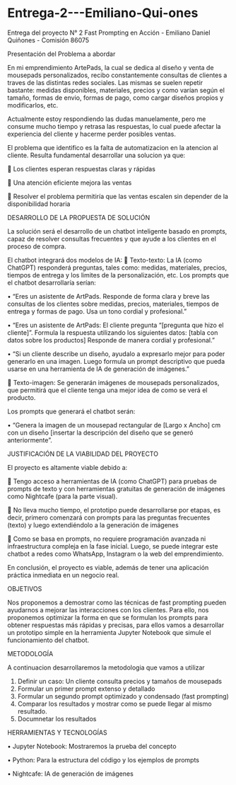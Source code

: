 # Entrega-2---Emiliano-Qui-ones
Entrega del proyecto N° 2 Fast Prompting en Acción - Emiliano Daniel Quiñones - Comisión 86075


Presentación del Problema a abordar

En mi emprendimiento ArtePads, la cual se dedica al diseño y venta de mousepads personalizados, recibo constantemente consultas de clientes a traves de las distintas redes sociales. Las mismas se suelen repetir bastante: medidas disponibles, materiales, precios y como varían según el tamaño, formas de envio, formas de pago, como cargar diseños propios y modificarlos, etc.

Actualmente estoy respondiendo las dudas manuelamente, pero me consume mucho tiempo y retrasa las respuestas, lo cual puede afectar la experiencia del cliente y hacerme perder posibles ventas.

El problema que identifico es la falta de automatizacion en la atencion al cliente. Resulta fundamental desarrollar una solucion ya que:

  	Los clientes esperan respuestas claras y rápidas 
  
  	Una atención eficiente mejora las ventas 
  
  	Resolver el problema permitiría que las ventas escalen sin depender de la disponibilidad horaria
  


DESARROLLO DE LA PROPUESTA DE SOLUCIÓN

La solución será el desarrollo de un chatbot inteligente basado en prompts, capaz de resolver consultas frecuentes y que ayude a los clientes en el proceso de compra.

El chatbot integrará dos modelos de IA:
  	Texto-texto: La IA (como ChatGPT) responderá preguntas, tales como: medidas, materiales, precios, tiempos de entrega y     los limites de la personalización, etc.
  Los prompts que el chatbot desarrollaría serían:
  
  •	“Eres un asistente de ArtPads. Responde de forma clara y breve las consultas de los clientes sobre medidas, precios,       materiales, tiempos de entrega y formas de pago. Usa un tono cordial y profesional.”
      
  •	“Eres un asistente de ArtPads: El cliente pregunta “[pregunta que hizo el cliente]”. Formula la respuesta utilizando       los siguientes datos:
  [tabla con datos sobre los productos]
  Responde de manera cordial y profesional.”
      
  •	“Si un cliente describe un diseño, ayudalo a expresarlo mejor para poder generarlo en una imagen. Luego formula un         prompt descriptivo que pueda usarse en una herramienta de IA de generación de imágenes.”
      
  	Texto-imagen: Se generarán imágenes de mousepads personalizados, que permitirá que el cliente tenga una mejor idea de      como se verá el producto.
  
  Los prompts que generará el chatbot serán:
  
  •	“Genera la imagen de un mousepad rectangular de [Largo x Ancho] cm con un diseño [insertar la descripción del diseño       que se generó anteriormente”.

      
JUSTIFICACIÓN DE LA VIABILIDAD DEL PROYECTO

El proyecto es altamente viable debido a:

  	Tengo acceso a herramientas de IA (como ChatGPT) para pruebas de prompts de texto y con herramientas gratuitas de         generación de imágenes como Nightcafe (para la parte visual).
  
  	No lleva mucho tiempo, el prototipo puede desarrollarse por etapas, es decir, primero comenzará con prompts para las       preguntas frecuentes (texto) y luego extendiéndolo a la generación de imágenes
  
  	Como se basa en prompts, no requiere programación avanzada ni infraestructura compleja en la fase inicial. Luego, se        puede integrar este chatbot a redes como WhatsApp, Instagram o la web del emprendimiento.
  
  
En conclusión, el proyecto es viable, además de tener una aplicación práctica inmediata en un negocio real.


OBJETIVOS

Nos proponemos a demostrar como las técnicas de fast prompting pueden ayudarnos a mejorar las interacciones con los clientes.  Para ello, nos proponemos optimizar la forma en que se formulan los prompts para obtener respuestas más rápidas y precisas, para ellos vamos a desarrollar un prototipo simple en la herramienta Jupyter Notebook que simule el funcionamiento del chatbot.


METODOLOGÍA

A continuacion desarrollaremos la metodologia que vamos a utilizar

1.	Definir un caso: Un cliente consulta precios y tamaños de mousepads
2.	Formular un primer prompt extenso y detallado
3.	Formular un segundo prompt optimizado y condensado (fast prompting)
4.	Comparar los resultados y mostrar como se puede llegar al mismo resultado.
5.	Documnetar los resultados


HERRAMIENTAS Y TECNOLOGÍAS

•	Jupyter Notebook: Mostraremos la prueba del concepto

•	Python: Para la estructura del código y los ejemplos de prompts

•	Nightcafe: IA de generación de imágenes

